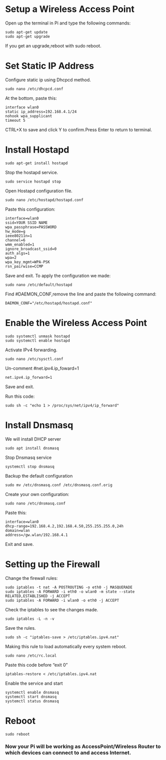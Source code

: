 # Setup a Wireless Access Point
Open up the terminal in Pi and type the following commands:
```
sudo apt-get update
sudo apt-get upgrade
```
If you get an upgrade,reboot with sudo reboot.
# Set Static IP Address
Configure static ip using Dhcpcd method.
```
sudo nano /etc/dhcpcd.conf
```
At the bottom, paste this:
```
interface wlan0
static ip_address=192.168.4.1/24
nohook wpa_supplicant
timeout 5
```
CTRL+X to save and click Y to confirm.Press Enter to return to terminal. 
# Install Hostapd
```
sudo apt-get install hostapd
```
Stop the hostapd service.
```
sudo service hostapd stop
```
Open Hostapd configuration file.
```
sudo nano /etc/hostapd/hostapd.conf
```
Paste this configuration:
```
interface=wlan0
ssid=YOUR SSID NAME
wpa_passphrase=PASSWORD
hw_mode=g
ieee80211n=1
channel=6
wmm_enabled=1
ignore_broadcast_ssid=0
auth_algs=1
wpa=2
wpa_key_mgmt=WPA-PSK
rsn_pairwise=CCMP
```
Save and exit.
To apply the configuration we made:
```
sudo nano /etc/default/hostapd
```
Find #DAEMON_CONF,remove the line and paste the following command:
```
DAEMON_CONF="/etc/hostapd/hostapd.conf"
```
# Enable the Wireless Access Point
```
sudo systemctl unmask hostapd
sudo systemctl enable hostapd
```
Activate IPv4 forwarding.
```
sudo nano /etc/sysctl.conf
```
Un-comment #net.ipv4.ip_foward=1
```
net.ipv4.ip_forward=1
```
Save and exit.

Run this code:
```
sudo sh -c "echo 1 > /proc/sys/net/ipv4/ip_forward"
```
# Install Dnsmasq
We will install DHCP server
```
sudo apt install dnsmasq
```
Stop Dnsmasq service
```
systemctl stop dnsmasq
```
Backup the default configuration
```
sudo mv /etc/dnsmasq.conf /etc/dnsmasq.conf.orig
```
Create your own configuration:
```
sudo nano /etc/dnsmasq.conf
```
Paste this:
```
interface=wlan0
dhcp-range=192.168.4.2,192.168.4.50,255.255.255.0,24h
domain=wlan
address=/gw.wlan/192.168.4.1
```
Exit and save.
# Setting up the Firewall
Change the firewall rules:
```
sudo iptables -t nat -A POSTROUTING -o eth0 -j MASQUERADE
sudo iptables -A FORWARD -i eth0 -o wlan0 -m state --state RELATED,ESTABLISHED -j ACCEPT
sudo iptables -A FORWARD -i wlan0 -o eth0 -j ACCEPT
```
Check the iptables to see the changes made.
```
sudo iptables -L -n -v
```
Save the rules.
```
sudo sh -c "iptables-save > /etc/iptables.ipv4.nat"
```
Making this rule to load automatically every system reboot.
```
sudo nano /etc/rc.local
```
Paste this code before “exit 0”
```
iptables-restore < /etc/iptables.ipv4.nat
```
Enable the service and start
```
systemctl enable dnsmasq
systemctl start dnsmasq
systemctl status dnsmasq
```
# Reboot
```
sudo reboot
```

### Now your Pi will be working as AccessPoint/Wireless Router to which devices can connect to and access Internet.
